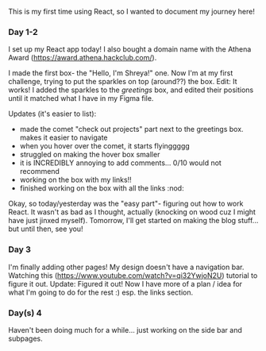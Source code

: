 This is my first time using React, so I wanted to document my journey here! 

### Day 1-2
I set up my React app today! I also bought a domain name with the Athena Award (https://award.athena.hackclub.com/). 

I made the first box- the "Hello, I'm Shreya!" one. Now I'm at my first challenge, trying to put the sparkles on top (around??) the box. 
Edit: It works! I added the sparkles to the *greetings* box, and edited their positions until it matched what I have in my Figma file.

Updates (it's easier to list): 
- made the comet "check out projects" part next to the greetings box. makes it easier to navigate
- when you hover over the comet, it starts flyinggggg
- struggled on making the hover box smaller
- it is INCREDIBLY annoying to add comments... 0/10 would not recommend
- working on the box with my links!!
- finished working on the box with all the links :nod:

Okay, so today/yesterday was the "easy part"- figuring out how to work React. It wasn't as bad as I thought, actually (knocking on wood cuz I might have just jinxed myself). Tomorrow, I'll get started on making the blog stuff... but until then, see you!

### Day 3

I'm finally adding other pages! My design doesn't have a navigation bar. Watching this (https://www.youtube.com/watch?v=qi32YwjoN2U) tutorial to figure it out. Update: Figured it out! Now I have more of a plan / idea for what I'm going to do for the rest :) esp. the links section.

### Day(s) 4

Haven't been doing much for a while... just working on the side bar and subpages. 


